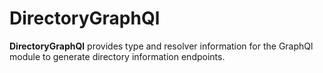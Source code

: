 # DirectoryGraphQl

**DirectoryGraphQl** provides type and resolver information for the GraphQl module
to generate directory information endpoints.

